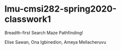 # lmu-cmsi282-spring2020-classwork1
Breadth-first Search Maze Pathfinding!

Elise Sawan, Ona Igbinedion, Ameya Mellacheruvu

